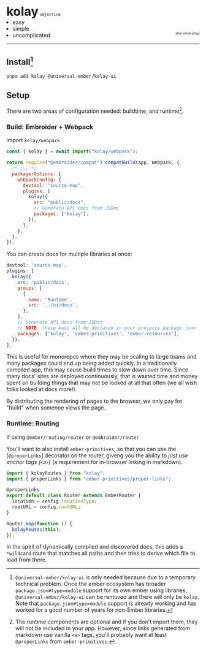 <h1 style="
  font-size: 2rem; 
  display: inline-block; 
  margin-bottom: 0; 
  padding-bottom: 0">kolay</h1> 
<small><code>adjective</code></small>

<ul style="margin: 0; padding-left: 1rem; padding-bottom: 0;">
    <li>easy</li>
    <li>simple</li>
    <li>uncomplicated</li>
</ul>

<small style="
  float: right; 
  margin-top: -2rem; 
  font-size: 0.5rem;">after initial setup</small>

<hr>

## Install[^type-module]

```bash
pnpm add kolay @universal-ember/kolay-ui
```

[^type-module]: `@universal-ember/kolay-ui` is only needed because due to a temporary technical problem. Once the ember ecosystem has broader `package.json#type=module` support for its own ember using libraries, `@universal-ember/kolay-ui` can be removed and there will only be `kolay`. Note that `package.json#type=module` support is already working and has worked for a good number of years for non-Ember libraries.

## Setup

There are two areas of configuration needed: buildtime, and runtime[^runtime-optional].

[^runtime-optional]: The runtime components are optional and if you don't import them, they will not be included in your app. However, since links generated from markdown use vanilla `<a>` tags, you'll probably want at least `@properLinks` from `ember-primitives`.

### Build: Embroider + Webpack

import `kolay/webpack`

```js
const { kolay } = await import("kolay/webpack");

return require("@embroider/compat").compatBuild(app, Webpack, {
  /* ... */
  packagerOptions: {
    webpackConfig: {
      devtool: "source-map",
      plugins: [
        kolay({
          src: "public/docs",
          // Generate API docs from JSDoc
          packages: ["kolay"],
        }),
      ],
    },
  },
});
```

You can create docs for multiple libraries at once:

```js
devtool: 'source-map',
plugins: [
  kolay({
    src: 'public/docs',
    groups: [
      {
        name: 'Runtime',
        src: '../ui/docs',
      },
    ],
    // Generate API docs from JSDoc
    // NOTE: these must all be declared in your projects package.json
    packages: ['kolay', 'ember-primitives', 'ember-resources'],
  }),
],
```

This is useful for monorepos where they may be scaling to large teams and many packages could end up being added quickly. In a traditionally compiled app, this may cause build times to slow down over time. Since many docs' sites are deployed continuously, that is wasted time and money spent on building things that may not be looked at all that often (we all wish folks looked at docs more!).

By distributing the rendering of pages to the browesr, we only pay for "build" when somenoe views the page.

### Runtime: Routing

If using `@ember/routing/router` or `@embroider/router`

You'll want to also install `ember-primitives`, so that you can use the [`@properLinks`] decorator on the router, giveng you the ability to _just use anchor tags (`<a>`)_ (a requirement for in-browser linking in markdown).

```js
import { kolayRoutes } from "kolay";
import { properLinks } from "ember-primitives/proper-links";

@properLinks
export default class Router extends EmberRouter {
  location = config.locationType;
  rootURL = config.rootURL;
}

Router.map(function () {
  kolayRoutes(this);
});
```

In the spirit of dynamically compiled and discovered docs, this adds a `*wildcard` route that matches all paths and then tries to derive which file to load from there.
